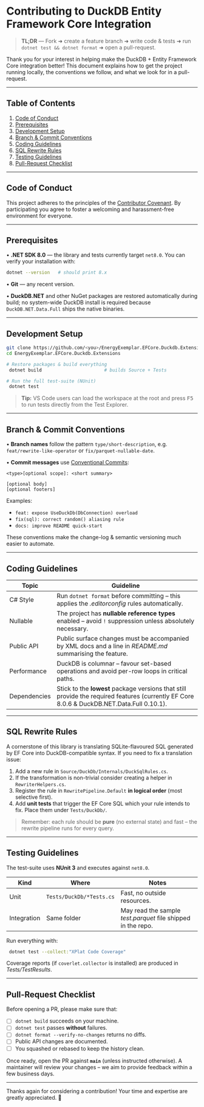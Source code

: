 # Contributing to DuckDB Entity Framework Core Integration

> **TL;DR** — Fork ➜ create a feature branch ➜ write code & tests ➜ run `dotnet test && dotnet format` ➜ open a pull-request.

Thank you for your interest in helping make the DuckDB + Entity Framework Core integration better! This document explains how to get the project running locally, the conventions we follow, and what we look for in a pull-request.

---

## Table of Contents

1. [Code of Conduct](#code-of-conduct)
2. [Prerequisites](#prerequisites)
3. [Development Setup](#development-setup)
4. [Branch & Commit Conventions](#branch--commit-conventions)
5. [Coding Guidelines](#coding-guidelines)
6. [SQL Rewrite Rules](#sql-rewrite-rules)
7. [Testing Guidelines](#testing-guidelines)
8. [Pull-Request Checklist](#pull-request-checklist)

---

## Code of Conduct

This project adheres to the principles of the [Contributor Covenant](https://www.contributor-covenant.org/). By participating you agree to foster a welcoming and harassment-free environment for everyone.

---

## Prerequisites

• **.NET SDK 8.0** — the library and tests currently target `net8.0`. You can verify your installation with:

```bash
dotnet --version   # should print 8.x
```

• **Git** — any recent version.

• **DuckDB.NET** and other NuGet packages are restored automatically during build; no system-wide DuckDB install is required because `DuckDB.NET.Data.Full` ships the native binaries.

---

## Development Setup

```bash
git clone https://github.com/<you>/EnergyExemplar.EFCore.Duckdb.Extensions.git
cd EnergyExemplar.EFCore.Duckdb.Extensions

# Restore packages & build everything
 dotnet build                       # builds Source + Tests

# Run the full test-suite (NUnit)
 dotnet test
```

> **Tip:** VS Code users can load the workspace at the root and press <kbd>F5</kbd> to run tests directly from the Test Explorer.

---

## Branch & Commit Conventions

• **Branch names** follow the pattern `type/short-description`, e.g. `feat/rewrite-like-operator` or `fix/parquet-nullable-date`.

• **Commit messages** use [Conventional Commits](https://www.conventionalcommits.org/en/v1.0.0/):

```
<type>[optional scope]: <short summary>

[optional body]
[optional footers]
```

Examples:

* `feat: expose UseDuckDb(DbConnection) overload`
* `fix(sql): correct random() aliasing rule`
* `docs: improve README quick-start`

These conventions make the change-log & semantic versioning much easier to automate.

---

## Coding Guidelines

| Topic | Guideline |
|-------|-----------|
| C# Style | Run `dotnet format` before committing – this applies the *.editorconfig* rules automatically. |
| Nullable | The project has **nullable reference types** enabled – avoid `!` suppression unless absolutely necessary. |
| Public API | Public surface changes must be accompanied by XML docs and a line in *README.md* summarising the feature. |
| Performance | DuckDB is columnar – favour set-based operations and avoid per-row loops in critical paths. |
| Dependencies | Stick to the **lowest** package versions that still provide the required features (currently EF Core 8.0.6 & DuckDB.NET.Data.Full 0.10.1). |

---

## SQL Rewrite Rules

A cornerstone of this library is translating SQLite-flavoured SQL generated by EF Core into DuckDB-compatible syntax. If you need to fix a translation issue:

1. Add a new rule in `Source/DuckDb/Internals/DuckSqlRules.cs`.
2. If the transformation is non-trivial consider creating a helper in `RewriterHelpers.cs`.
3. Register the rule in `RewritePipeline.Default` **in logical order** (most selective first).
4. Add **unit tests** that trigger the EF Core SQL which your rule intends to fix. Place them under `Tests/DuckDb/`.

> Remember: each rule should be **pure** (no external state) and fast – the rewrite pipeline runs for every query.

---

## Testing Guidelines

The test-suite uses **NUnit 3** and executes against `net8.0`.

| Kind | Where | Notes |
|------|-------|-------|
| Unit | `Tests/DuckDb/*Tests.cs` | Fast, no outside resources. |
| Integration | Same folder | May read the sample *test.parquet* file shipped in the repo. |

Run everything with:

```bash
 dotnet test --collect:"XPlat Code Coverage"
```

Coverage reports (if `coverlet.collector` is installed) are produced in *Tests/TestResults*.

---

## Pull-Request Checklist

Before opening a PR, please make sure that:

- [ ] `dotnet build` succeeds on your machine.
- [ ] `dotnet test` passes **without** failures.
- [ ] `dotnet format --verify-no-changes` returns no diffs.
- [ ] Public API changes are documented.
- [ ] You squashed or rebased to keep the history clean.

Once ready, open the PR against **`main`** (unless instructed otherwise). A maintainer will review your changes – we aim to provide feedback within a few business days.

---

Thanks again for considering a contribution! Your time and expertise are greatly appreciated. 💙 